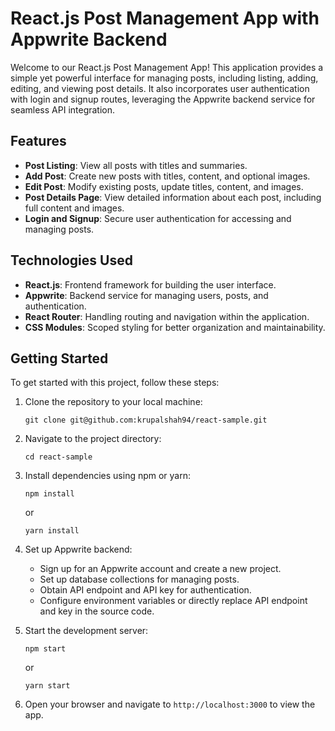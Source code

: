 # React.js Post Management App with Appwrite Backend

Welcome to our React.js Post Management App! This application provides a simple yet powerful interface for managing posts, including listing, adding, editing, and viewing post details. It also incorporates user authentication with login and signup routes, leveraging the Appwrite backend service for seamless API integration.

## Features

- **Post Listing**: View all posts with titles and summaries.
- **Add Post**: Create new posts with titles, content, and optional images.
- **Edit Post**: Modify existing posts, update titles, content, and images.
- **Post Details Page**: View detailed information about each post, including full content and images.
- **Login and Signup**: Secure user authentication for accessing and managing posts.

## Technologies Used

- **React.js**: Frontend framework for building the user interface.
- **Appwrite**: Backend service for managing users, posts, and authentication.
- **React Router**: Handling routing and navigation within the application.
- **CSS Modules**: Scoped styling for better organization and maintainability.

## Getting Started

To get started with this project, follow these steps:

1. Clone the repository to your local machine:

    ```
    git clone git@github.com:krupalshah94/react-sample.git
    ```

2. Navigate to the project directory:

    ```
    cd react-sample
    ```

3. Install dependencies using npm or yarn:

    ```
    npm install
    ```

    or

    ```
    yarn install
    ```

4. Set up Appwrite backend:

   - Sign up for an Appwrite account and create a new project.
   - Set up database collections for managing posts.
   - Obtain API endpoint and API key for authentication.
   - Configure environment variables or directly replace API endpoint and key in the source code.

5. Start the development server:

    ```
    npm start
    ```

    or

    ```
    yarn start
    ```

6. Open your browser and navigate to `http://localhost:3000` to view the app.
